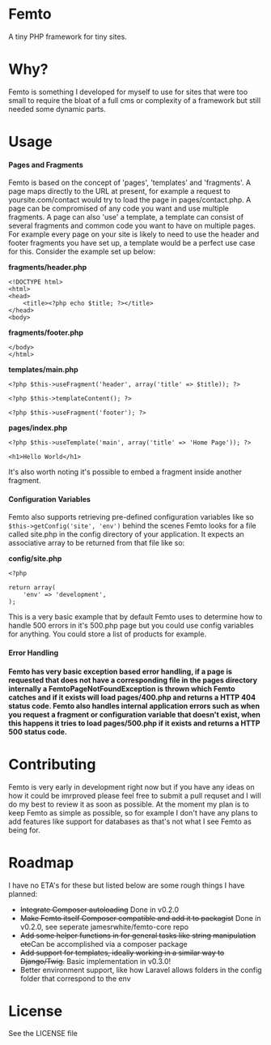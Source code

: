 Femto
=====

A tiny PHP framework for tiny sites.

Why?
=======

Femto is something I developed for myself to use for sites that were too small to require the bloat of a full cms or complexity of a framework but still needed some dynamic parts.

Usage
========

<h4>Pages and Fragments</h4>

Femto is based on the concept of 'pages', 'templates' and 'fragments'. A page maps directly to the URL at present, for example a request to yoursite.com/contact would try to load the page in pages/contact.php. A page can be compromised of any code you want and use multiple fragments. A page can also 'use' a template, a template can consist of several fragments and common code you want to have on multiple pages. For example every page on your site is likely to need to use the header and footer fragments you have set up, a template would be a perfect use case for this. Consider the example set up below:

<b>fragments/header.php</b>

    <!DOCTYPE html>
    <html>
    <head>
        <title><?php echo $title; ?></title>
    </head>
    <body>
    
<b>fragments/footer.php</b>

    </body>
    </html>

<b>templates/main.php</b>

    <?php $this->useFragment('header', array('title' => $title)); ?>

    <?php $this->templateContent(); ?>

    <?php $this->useFragment('footer'); ?>

<b>pages/index.php</b>

    <?php $this->useTemplate('main', array('title' => 'Home Page')); ?>
    
    <h1>Hello World</h1>
    

It's also worth noting it's possible to embed a fragment inside another fragment.

<h4>Configuration Variables</h4>

Femto also supports retrieving pre-defined configuration variables like so ````$this->getConfig('site', 'env')```` behind the scenes Femto looks for a file called site.php in the config directory of your application. It expects an associative array to be returned from that file like so:

<b>config/site.php</b>

    <?php
    
    return array(
        'env' => 'development',
    );

This is a very basic example that by default Femto uses to determine how to handle 500 errors in it's 500.php page but you could use config variables for anything. You could store a list of products for example.

<h4>Error Handling<h4>

Femto has very basic exception based error handling, if a page is requested that does not have a corresponding file in the pages directory internally a FemtoPageNotFoundException is thrown which Femto catches and if it exists will load pages/400.php and returns a HTTP 404 status code. Femto also handles internal application errors such as when you request a fragment or configuration variable that doesn't exist, when this happens it tries to load pages/500.php if it exists and returns a HTTP 500 status code.

Contributing
============

Femto is very early in development right now but if you have any ideas on how it could be imrproved please feel free to submit a pull requset and I will do my best to review it as soon as possible. At the moment my plan is to keep Femto as simple as possible, so for example I don't have any plans to add features like support for databases as that's not what I see Femto as being for.

Roadmap
========

I have no ETA's for these but listed below are some rough things I have planned:

- <del>Integrate Composer autoloading</del> Done in v0.2.0
- <del>Make Femto itself Composer compatible and add it to packagist</del> Done in v0.2.0, see seperate jamesrwhite/femto-core repo
- <del>Add some helper functions in for general tasks like string manipulation etc</del>Can be accomplished via a composer package
- <del>Add support for templates, ideally working in a similar way to Django/Twig.</del> Basic implementation in v0.3.0!
- Better environment support, like how Laravel allows folders in the config folder that correspond to the env

License
=======

See the LICENSE file
